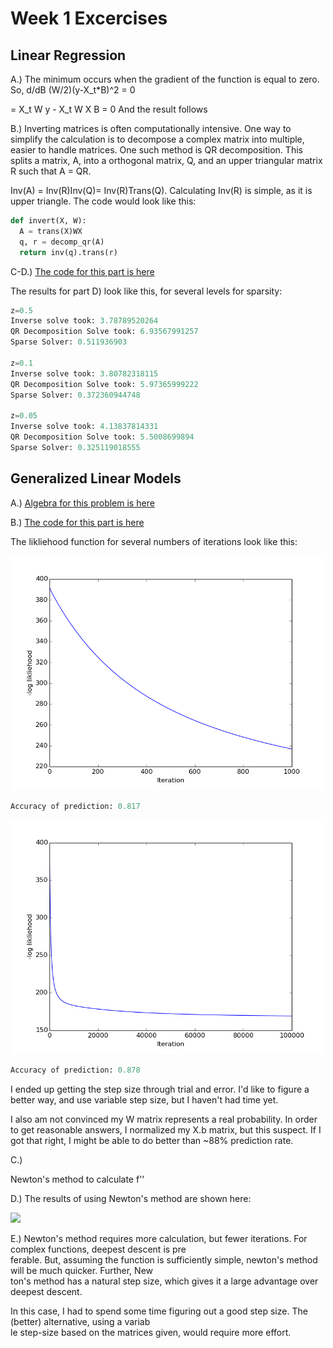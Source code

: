 # Week 1 Excercises

## Linear Regression

A.) The minimum occurs when the gradient of the function is equal to zero.
So, d/dB (W/2)(y-X_t*B)^2 = 0

= X_t W y - X_t W X B = 0
  And the result follows
  
B.) Inverting matrices is often computationally intensive. One way to simplify the calculation is to decompose a complex matrix into
multiple, easier to handle matrices. One such method is QR decomposition. This splits a matrix, A, into a orthogonal matrix, Q, 
and an upper triangular matrix R such that A = QR.

Inv(A) = Inv(R)Inv(Q)= Inv(R)Trans(Q). Calculating Inv(R) is simple, as it is upper triangle. The code would look like this:

```python
def invert(X, W):
  A = trans(X)WX
  q, r = decomp_qr(A)
  return inv(q).trans(r)
```

C-D.) [The code for this part is here](week1/ex1.py)

The results for part D) look like this, for several levels for sparsity:

```python
z=0.5
Inverse solve took: 3.78789520264
QR Decomposition Solve took: 6.93567991257
Sparse Solver: 0.511936903

z=0.1
Inverse solve took: 3.80782318115
QR Decomposition Solve took: 5.97365999222
Sparse Solver: 0.372360944748

z=0.05
Inverse solve took: 4.13837814331
QR Decomposition Solve took: 5.5008699894
Sparse Solver: 0.325119018555
```

## Generalized Linear Models

A.) [Algebra for this problem is here](image.png)

B.) [The code for this part is here](week1/ex2.py)

The likliehood function for several numbers of iterations look like this:

<img src="https://github.com/afwebb/SDS-385/blob/master/week1/deepest_descent_1000.png" width="500">

```python
Accuracy of prediction: 0.817
```

<img src="https://github.com/afwebb/SDS-385/blob/master/week1/deepest_descent_100000.png" width="500">

```python
Accuracy of prediction: 0.878
```
I ended up getting the step size through trial and error. I'd like to figure a better way, and use variable step size, but I haven't had time yet.

I also am not convinced my W matrix represents a real probability. In order to get reasonable answers, I normalized my X.b matrix, but this suspect. If I got that right, I might be able to do better than ~88% prediction rate.

C.)

Newton's method to calculate f''

D.) The results of using Newton's method are shown here:

<img src="https://github.com/afwebb/SDS-385/blob/master/week1/newton.png" width="500">

E.) Newton's method requires more calculation, but fewer iterations. For complex functions, deepest descent is pre\
ferable. But, assuming the function is sufficiently simple, newton's method will be much quicker. Further, New\
ton's method has a natural step size, which gives it a large advantage over deepest descent.

In this case, I had to spend some time figuring out a good step size. The (better) alternative, using a variab\
le step-size based on the matrices given, would require more effort.


